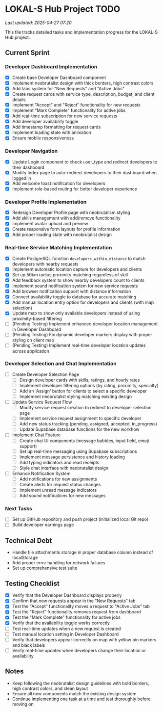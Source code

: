 # LOKAL-S Hub Project TODO

_Last updated: 2025-04-27 07:20_

This file tracks detailed tasks and implementation progress for the LOKAL-S Hub project.

## Current Sprint

### Developer Dashboard Implementation

- [x] Create base Developer Dashboard component
- [x] Implement neobrutalist design with thick borders, high contrast colors
- [x] Add tabs system for "New Requests" and "Active Jobs"
- [x] Create request cards with service type, description, budget, and client details
- [x] Implement "Accept" and "Reject" functionality for new requests
- [x] Implement "Mark Complete" functionality for active jobs
- [x] Add real-time subscription for new service requests
- [x] Add developer availability toggle
- [x] Add timestamp formatting for request cards
- [x] Implement loading state with animation
- [x] Ensure mobile responsiveness

### Developer Navigation

- [x] Update Login component to check user_type and redirect developers to their dashboard
- [x] Modify Index page to auto-redirect developers to their dashboard when logged in
- [x] Add welcome toast notification for developers
- [x] Implement role-based routing for better developer experience

### Developer Profile Implementation

- [x] Redesign Developer Profile page with neobrutalism styling
- [x] Add skills management with add/remove functionality
- [x] Implement avatar upload and preview
- [x] Create responsive form layouts for profile information
- [x] Add proper loading state with neobrutalist design

### Real-time Service Matching Implementation

- [x] Create PostgreSQL function `developers_within_distance` to match developers with nearby requests
- [x] Implement automatic location capture for developers and clients
- [x] Set up 50km radius proximity matching regardless of skill
- [x] Add feedback system to show nearby developers count to clients
- [x] Implement sound notification system for new service requests
- [x] Add browser notification support with distance information
- [x] Connect availability toggle to database for accurate matching
- [x] Add manual location entry option for developers and clients (with map selection)
- [x] Update map to show only available developers instead of using proximity-based filtering
- [ ] (Pending Testing) Implement enhanced developer location management in Developer Dashboard
- [ ] (Pending Testing) Fix dynamic developer markers display with proper styling on client map
- [ ] (Pending Testing) Implement real-time developer location updates across application

### Developer Selection and Chat Implementation

- [ ] Create Developer Selection Page
  - [ ] Design developer cards with skills, ratings, and hourly rates
  - [ ] Implement developer filtering options (by rating, proximity, specialty)
  - [ ] Add an 'Assign' button for clients to select a specific developer
  - [ ] Implement neobrutalist styling matching existing design

- [ ] Update Service Request Flow
  - [ ] Modify service request creation to redirect to developer selection page
  - [ ] Implement service request assignment to specific developer
  - [ ] Add new status tracking (pending, assigned, accepted, in_progress)
  - [ ] Update Supabase database functions for the new workflow

- [ ] Implement Chat Feature
  - [ ] Create chat UI components (message bubbles, input field, emoji support)
  - [ ] Set up real-time messaging using Supabase subscriptions
  - [ ] Implement message persistence and history loading
  - [ ] Add typing indicators and read receipts
  - [ ] Style chat interface with neobrutalist design

- [ ] Enhance Notification System
  - [ ] Add notifications for new assignments
  - [ ] Create alerts for request status changes
  - [ ] Implement unread message indicators
  - [ ] Add sound notifications for new messages

### Next Tasks

- [ ] Set up GitHub repository and push project (initialized local Git repo)
- [ ] Build developer earnings page

## Technical Debt

- Handle file attachments storage in proper database column instead of localStorage
- Add proper error handling for network failures
- Set up comprehensive test suite

## Testing Checklist

- [x] Verify that the Developer Dashboard displays properly
- [x] Confirm that new requests appear in the "New Requests" tab
- [x] Test the "Accept" functionality moves a request to "Active Jobs" tab
- [x] Test the "Reject" functionality removes request from dashboard
- [x] Test the "Mark Complete" functionality for active jobs
- [x] Verify that the availability toggle works correctly
- [ ] Test real-time updates when a new request is created
- [ ] Test manual location setting in Developer Dashboard
- [ ] Verify that developers appear correctly on map with yellow pin markers and black labels
- [ ] Verify real-time updates when developers change their location or availability

## Notes

- Keep following the neobrutalist design guidelines with bold borders, high contrast colors, and clean layout
- Ensure all new components match the existing design system
- Continue implementing one task at a time and test thoroughly before moving on
